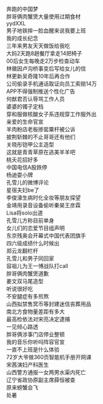 奔跑的中国梦  
胖哥俩肉蟹煲大量使用过期食材  
yydXXL  
男子地铁摔一脸血醒来说我要上班  
我的成长纪念  
三年来男友天天做饭给我吃  
大妈2天跑8趟餐厅拿走14把椅子  
00后女生每晚走2万步检查动车  
林徽因卢沟桥事变后写给女儿的信  
林更新吴奇隆10年后再合作  
公司偷录手机通话取证向员工索赔14万  
APP不得强制推送个性化广告  
何猷君否认辱骂工作人员  
婆婆的镯子定档  
穿和服做核酸女子系违规穿工作服外出  
亲爱的生命官宣  
羊肉粉店老板掺罂粟杆被公诉  
披荆斩棘的不止哥哥还有他们  
关晓彤铠甲公主造型  
这就是青青草原在逃美羊羊吧  
桃夭花招好多  
中国电信A股跌停  
杨迪耍小牌  
孔雪儿的微博评论  
星宿夫妇be了  
李俊濠生病时化全妆等朋友探望  
金靖用录音设备偷听秦昊王彦霖  
Lisa将solo出道  
孔雪儿方称目前单身  
女儿们的恋爱节目组声明  
东京残奥会开幕式中国代表团旗手  
四六级成绩什么时候出  
郑云龙翻栏杆  
孔雪儿和男子同回家  
容祖儿为王一博战队打call  
胖哥俩肉蟹煲道歉  
姜文双马尾造型  
听说很好吃  
不安腿症有多煎熬  
山西拟禁售冥币等封建迷信丧葬用品  
南北方食物量差距有多大  
最高检依法对宋亮决定逮捕  
一见倾心路透  
胖哥俩涉事门店停业整顿  
我的音乐你听吗阵容官宣  
一直不上班是什么体验  
72岁大爷做360页智能机手册开网课  
宋茜演妇产科医生  
山西警方通报一女两男水渠内死亡  
辽宁省政协原副主席薛恒被查  
原来螃蟹会飞  
处暑  
